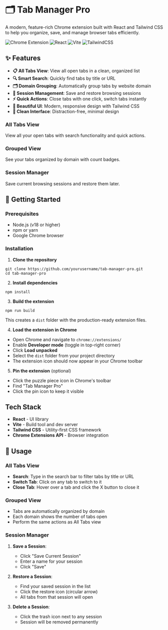 # 🗂️ Tab Manager Pro

A modern, feature-rich Chrome extension built with React and Tailwind CSS to help you organize, save, and manage browser tabs efficiently.

![Chrome Extension](https://img.shields.io/badge/Chrome-Extension-green?style=for-the-badge&logo=googlechrome)
![React](https://img.shields.io/badge/React-18-blue?style=for-the-badge&logo=react)
![Vite](https://img.shields.io/badge/Vite-5-646CFF?style=for-the-badge&logo=vite)
![TailwindCSS](https://img.shields.io/badge/Tailwind-CSS-38B2AC?style=for-the-badge&logo=tailwind-css)

## ✨ Features

- **📋 All Tabs View**: View all open tabs in a clean, organized list
- **🔍 Smart Search**: Quickly find tabs by title or URL
- **🗂️ Domain Grouping**: Automatically group tabs by website domain
- **💾 Session Management**: Save and restore browsing sessions
- **⚡ Quick Actions**: Close tabs with one click, switch tabs instantly
- **🎨 Beautiful UI**: Modern, responsive design with Tailwind CSS
- **🌙 Clean Interface**: Distraction-free, minimal design


### All Tabs View
View all your open tabs with search functionality and quick actions.

### Grouped View
See your tabs organized by domain with count badges.

### Session Manager
Save current browsing sessions and restore them later.

## 🚀 Getting Started

### Prerequisites

- Node.js (v18 or higher)
- npm or yarn
- Google Chrome browser

### Installation

1. **Clone the repository**
```
git clone https://github.com/yourusername/tab-manager-pro.git
cd tab-manager-pro
```


2. **Install dependencies**
```
npm install
```


3. **Build the extension**

```
npm run build
```

This creates a `dist` folder with the production-ready extension files.

4. **Load the extension in Chrome**

- Open Chrome and navigate to `chrome://extensions/`
- Enable **Developer mode** (toggle in top-right corner)
- Click **Load unpacked**
- Select the `dist` folder from your project directory
- The extension icon should now appear in your Chrome toolbar

5. **Pin the extension** (optional)

- Click the puzzle piece icon in Chrome's toolbar
- Find "Tab Manager Pro"
- Click the pin icon to keep it visible

## Tech Stack

- **React** - UI library
- **Vite** - Build tool and dev server
- **Tailwind CSS** - Utility-first CSS framework
- **Chrome Extensions API** - Browser integration

## 📝 Usage

### All Tabs View

- **Search**: Type in the search bar to filter tabs by title or URL
- **Switch Tab**: Click on any tab to switch to it
- **Close Tab**: Hover over a tab and click the X button to close it

### Grouped View

- Tabs are automatically organized by domain
- Each domain shows the number of tabs open
- Perform the same actions as All Tabs view

### Session Manager

1. **Save a Session**:
   - Click "Save Current Session"
   - Enter a name for your session
   - Click "Save"

2. **Restore a Session**:
   - Find your saved session in the list
   - Click the restore icon (circular arrow)
   - All tabs from that session will open

3. **Delete a Session**:
   - Click the trash icon next to any session
   - Session will be removed permanently

